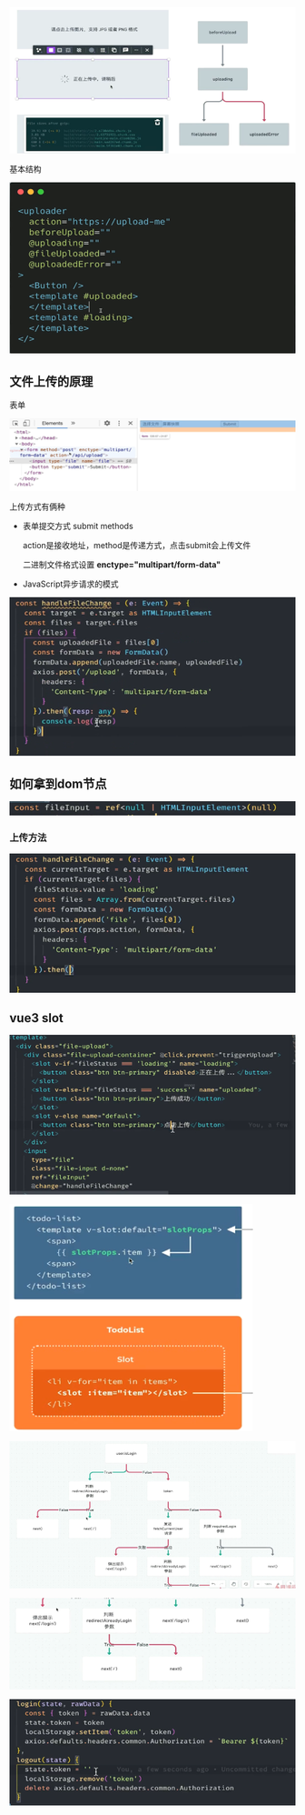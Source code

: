 ![image-20210513141430409](media/image-20210513141430409.png)

基本结构

![image-20210513141614016](media/image-20210513141614016.png) 

## 文件上传的原理

表单

![image-20210513142405471](media/image-20210513142405471.png)

上传方式有俩种

- 表单提交方式 submit methods

  action是接收地址，method是传递方式，点击submit会上传文件

  二进制文件格式设置 **enctype="multipart/form-data"**

- JavaScript异步请求的模式

![image-20210513162433011](media/image-20210513162433011.png) 

 

## 如何拿到dom节点

![image-20210513162739745](media/image-20210513162739745.png)

### 上传方法

![image-20210513164029298](media/image-20210513164029298.png) 

## vue3 slot

![image-20210513171502130](media/image-20210513171502130.png) 



![image-20210513171638543](media/image-20210513171638543.png) 

![image-20210514141211898](media/image-20210514141211898.png)

![image-20210514141232733](media/image-20210514141232733.png)

![image-20210514141400957](media/image-20210514141400957.png)

  

